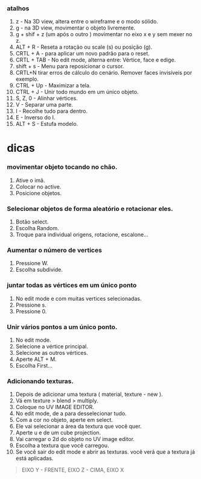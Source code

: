 ### atalhos  

1. z - Na 3D view, altera entre o wireframe e o modo sólido.  
2. g - na 3D view, movimentar o objeto livremente.  
3. g + shif + z  (um após o outro ) movimentar no eixo x e y sem mexer no z.  
4. ALT + R - Reseta a rotação ou scale (s) ou posição (g).  
5. CRTL + A - para aplicar um novo padrão para o reset. 
6. CRTL + TAB - No edit mode, alterna entre: Vértice, face e edige.  
7. shift + s - Menu para reposicionar o cursor.  
8. CRTL+N tirar erros de cálculo do cenário. Remover faces invisíveis por exemplo.  
9. CTRL + Up - Maximizar a tela.
10. CTRL + J - Unir todo mundo em um único objeto.
11. S, Z, 0 - Alinhar vértices.
12. V - Separar uma parte.
13. I - Recolhe tudo para dentro.
14. E - Inverso do I.
15. ALT + S - Estufa modelo.

# dicas

### movimentar objeto tocando no chão.  
1. Ative o imã. 
2. Colocar no active.  
3. Posicione objetos.  

### Selecionar objetos de forma aleatório e rotacionar eles. 
1. Botão select.  
2. Escolha Random.  
3. Troque para individual origens, rotacione, escalone...  

### Aumentar o número de vertices  
1. Pressione W. 
2. Escolha subdivide. 

### juntar todas as vértices em um único ponto
1. No edit mode e com muitas vertices selecionadas. 
2. Pressione s. 
3. Pressione 0. 

### Unir vários pontos a um único ponto.
1. No edit mode. 
2. Selecione a vértice principal. 
3. Selecione as outros vértices. 
4. Aperte ALT + M. 
6. Escolha First... 

### Adicionando texturas. 
1. Depois de adicionar uma textura ( material, texture - new ).  
2. Vá em texture > blend > multiply. 
3. Coloque no UV IMAGE EDITOR. 
4. No edit mode, de a para desselecionar tudo. 
5. Com a cor no objeto, aperte em select. 
6. Ele vai selecionar a área da textura que você quer. 
7. Aperte u e de um cube projection. 
8. Vai carregar o 2d do objeto no UV image editor. 
9. Escolha a textura que você carregou. 
10. Se você sair do edit mode e abrir as texturas. você verá que a textura já está aplicadas. 

> EIXO Y - FRENTE, EIXO Z - CIMA, EIXO X
